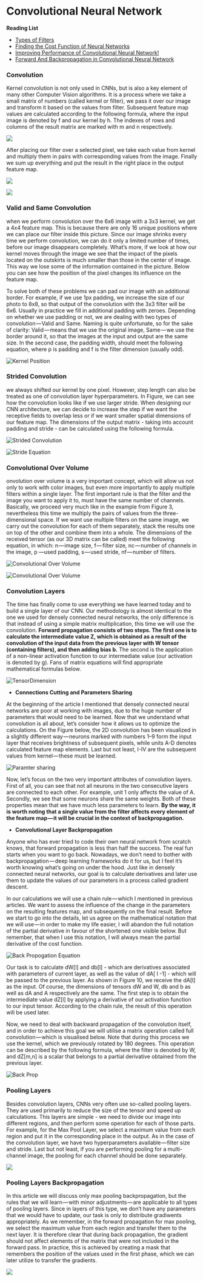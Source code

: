 
# Convolutional Neural Network

   **Reading List**
  
   - [Types of Filters](https://lodev.org/cgtutor/filtering.html)
   - [Finding the Cost Function of Neural Networks](https://towardsdatascience.com/step-by-step-the-math-behind-neural-networks-490dc1f3cfd9)
   - [Improving Performance of Convolutional Neural Network!](https://medium.com/@dipti.rohan.pawar/improving-performance-of-convolutional-neural-network-2ecfe0207de7)
   - [Forward And Backpropagation in Convolutional Neural Network](https://medium.com/@2017csm1006/forward-and-backpropagation-in-convolutional-neural-network-4dfa96d7b37e)

### Convolution

Kernel convolution is not only used in CNNs, but is also a key element of many other Computer Vision algorithms. It is a process where we take a small matrix of numbers (called kernel or filter), we pass it over our image and transform it based on the values from filter. Subsequent feature map values are calculated according to the following formula, where the input image is denoted by f and our kernel by h. The indexes of rows and columns of the result matrix are marked with m and n respectively.

 ![](https://github.com/arpitj07/Machine-Learning-Journey/blob/master/Images/KernelConvo-equation.gif)
 
After placing our filter over a selected pixel, we take each value from kernel and multiply them in pairs with corresponding values from the image. Finally we sum up everything and put the result in the right place in the output feature map.

![](https://github.com/arpitj07/Machine-Learning-Journey/blob/master/Images/Kernel%20Convolutional.gif)

![](https://github.com/arpitj07/Machine-Learning-Journey/blob/master/Images/EdgeDetection.gif)


### Valid and Same Convolution

when we perform convolution over the 6x6 image with a 3x3 kernel, we get a 4x4 feature map. This is because there are only 16 unique positions where we can place our filter inside this picture. Since our image shrinks every time we perform convolution, we can do it only a limited number of times, before our image disappears completely. What’s more, if we look at how our kernel moves through the image we see that the impact of the pixels located on the outskirts is much smaller than those in the center of image. This way we lose some of the information contained in the picture. Below you can see how the position of the pixel changes its influence on the feature map.

To solve both of these problems we can pad our image with an additional border. For example, if we use 1px padding, we increase the size of our photo to 8x8, so that output of the convolution with the 3x3 filter will be 6x6. Usually in practice we fill in additional padding with zeroes. Depending on whether we use padding or not, we are dealing with two types of convolution — Valid and Same. Naming is quite unfortunate, so for the sake of clarity: Valid — means that we use the original image, Same — we use the border around it, so that the images at the input and output are the same size. In the second case, the padding width, should meet the following equation, where p is padding and f is the filter dimension (usually odd).

![Kernel Position](https://github.com/arpitj07/Machine-Learning-Journey/blob/master/Images/Pixel%20Position.gif)


### Strided Convolution

we always shifted our kernel by one pixel. However, step length can also be treated as one of convolution layer hyperparameters. In Figure, we can see how the convolution looks like if we use larger stride. When designing our CNN architecture, we can decide to increase the step if we want the receptive fields to overlap less or if we want smaller spatial dimensions of our feature map. The dimensions of the output matrix - taking into account padding and stride - can be calculated using the following formula.

![Strided Convolution](https://github.com/arpitj07/Machine-Learning-Journey/blob/master/Images/StridedConvolution.gif)

![Stride Equation](https://github.com/arpitj07/Machine-Learning-Journey/blob/master/Images/StrideEquation.gif)


### Convolutional Over Volume

onvolution over volume is a very important concept, which will allow us not only to work with color images, but even more importantly to apply multiple filters within a single layer. The first important rule is that the filter and the image you want to apply it to, must have the same number of channels. Basically, we proceed very much like in the example from Figure 3, nevertheless this time we multiply the pairs of values from the three-dimensional space. If we want use multiple filters on the same image, we carry out the convolution for each of them separately, stack the results one on top of the other and combine them into a whole. The dimensions of the received tensor (as our 3D matrix can be called) meet the following equation, in which: n — image size, f — filter size, nc — number of channels in the image, p —used padding, s — used stride, nf — number of filters.

![Convolutional Over Volume](https://github.com/arpitj07/Machine-Learning-Journey/blob/master/Images/VolumeEquation.gif)

![Convolutional Over Volume](https://github.com/arpitj07/Machine-Learning-Journey/blob/master/Images/OverVolume.png)


### Convolution Layers

The time has finally come to use everything we have learned today and to build a single layer of our CNN. Our methodology is almost identical to the one we used for densely connected neural networks, the only difference is that instead of using a simple matrix multiplication, this time we will use the convolution. **Forward propagation consists of two steps. The first one is to calculate the intermediate value Z, which is obtained as a result of the convolution of the input data from the previous layer with W tensor (containing filters), and then adding bias b.** The second is the application of a non-linear activation function to our intermediate value (our activation is denoted by g). Fans of matrix equations will find appropriate mathematical formulas below.

![TensorDimension](https://github.com/arpitj07/Machine-Learning-Journey/blob/master/Images/TensorDimestion.gif)


 - **Connections Cutting and Parameters Sharing**

At the beginning of the article I mentioned that densely connected neural networks are poor at working with images, due to the huge number of parameters that would need to be learned. Now that we understand what convolution is all about, let’s consider how it allows us to optimize the calculations. On the Figure below, the 2D convolution has been visualized in a slightly different way — neurons marked with numbers 1–9 form the input layer that receives brightness of subsequent pixels, while units A-D denotes calculated feature map elements. Last but not least, I-IV are the subsequent values from kernel — these must be learned.

![Paramter sharing](https://github.com/arpitj07/Machine-Learning-Journey/blob/master/Images/ParameterSharing.gif)

Now, let’s focus on the two very important attributes of convolution layers. First of all, you can see that not all neurons in the two consecutive layers are connected to each other. For example, unit 1 only affects the value of A. Secondly, we see that some neurons share the same weights. Both of these properties mean that we have much less parameters to learn. **By the way, it is worth noting that a single value from the filter affects every element of the feature map — it will be crucial in the context of backpropagation.**


- **Convolutional Layer Backpropagation**

Anyone who has ever tried to code their own neural network from scratch knows, that forward propagation is less than half the success. The real fun starts when you want to go back. Nowadays, we don’t need to bother with backpropagation — deep learning frameworks do it for us, but I feel it’s worth knowing what’s going on under the hood. Just like in densely connected neural networks, our goal is to calculate derivatives and later use them to update the values of our parameters in a process called gradient descent.

In our calculations we will use a chain rule — which I mentioned in previous articles. We want to assess the influence of the change in the parameters on the resulting features map, and subsequently on the final result. Before we start to go into the details, let us agree on the mathematical notation that we will use — in order to make my life easier, I will abandon the full notation of the partial derivative in favour of the shortened one visible below. But remember, that when I use this notation, I will always mean the partial derivative of the cost function.

![Back Propogation Equation](https://github.com/arpitj07/Machine-Learning-Journey/blob/master/Images/BackProp_1.gif)

Our task is to calculate dW[l] and db[l] - which are derivatives associated with parameters of current layer, as well as the value of dA[ l -1] - which will be passed to the previous layer. As shown in Figure 10, we receive the dA[l] as the input. Of course, the dimensions of tensors dW and W, db and b as well as dA and A respectively are the same. The first step is to obtain the intermediate value dZ[l] by applying a derivative of our activation function to our input tensor. According to the chain rule, the result of this operation will be used later.


Now, we need to deal with backward propagation of the convolution itself, and in order to achieve this goal we will utilise a matrix operation called full convolution — which is visualised below. Note that during this process we use the kernel, which we previously rotated by 180 degrees. This operation can be described by the following formula, where the filter is denoted by W, and dZ[m,n] is a scalar that belongs to a partial derivative obtained from the previous layer.

  ![Back Prop](https://github.com/arpitj07/Machine-Learning-Journey/blob/master/Images/BackProp.gif)


### Pooling Layers
   Besides convolution layers, CNNs very often use so-called pooling layers. They are used primarily to reduce the size of the tensor and speed up calculations. This layers are simple - we need to divide our image into different regions, and then perform some operation for each of those parts. For example, for the Max Pool Layer, we select a maximum value from each region and put it in the corresponding place in the output. As in the case of the convolution layer, we have two hyperparameters available — filter size and stride. Last but not least, if you are performing pooling for a multi-channel image, the pooling for each channel should be done separately.

   ![](https://github.com/arpitj07/Machine-Learning-Journey/blob/master/Images/MaxPooling.gif)

### Pooling Layers Backpropagation
   In this article we will discuss only max pooling backpropagation, but the rules that we will learn — with minor adjustments — are applicable to all types of pooling layers. Since in layers of this type, we don’t have any parameters that we would have to update, our task is only to distribute gradiwents appropriately. As we remember, in the forward propagation for max pooling, we select the maximum value from each region and transfer them to the next layer. It is therefore clear that during back propagation, the gradient should not affect elements of the matrix that were not included in the forward pass. In practice, this is achieved by creating a mask that remembers the position of the values used in the first phase, which we can later utilize to transfer the gradients.

   ![](https://github.com/arpitj07/Machine-Learning-Journey/blob/master/Images/PoolingBack.gif)
